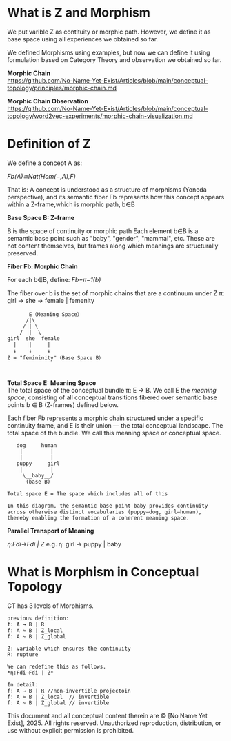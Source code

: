 # What is Z and Morphism
We put varible Z as contituity or morphic path. However, we define it as base space using all experiences we obtained so far.

We defined Morphisms using examples, but now we can define it using formulation based on Category Theory and observation we obtained so far.

**Morphic Chain**</br>
https://github.com/No-Name-Yet-Exist/Articles/blob/main/conceptual-topology/principles/morphic-chain.md

**Morphic Chain Observation**</br>
https://github.com/No-Name-Yet-Exist/Articles/blob/main/conceptual-topology/word2vec-experiments/morphic-chain-visualization.md



# Definition of Z
We define a concept A as:

*Fb(A)≅Nat(Hom(−,A),F)*

That is: A concept is understood as a structure of morphisms (Yoneda perspective),
and its semantic fiber Fb​ represents how this concept appears within a Z-frame,which is morphic path, b∈B


**Base Space B: Z-frame**

B is the space of continuity or morphic path
Each element b∈B is a semantic base point such as "baby", "gender", "mammal", etc.
These are not content themselves, but frames along which meanings are structurally preserved.


**Fiber Fb​: Morphic Chain**

For each b∈B, define:
*Fb=π−1(b)*

The fiber over b is the set of morphic chains that are a continuum under Z
π: girl → she → female | femenity

```
       E（Meaning Space）
      /|\   
     / | \
    /  |  \
girl  she  female
  |    |     |
  ↓    ↓     ↓
Z = "femininity"（Base Space B）



```

**Total Space E: Meaning Space**</br>
The total space of the conceptual bundle π: E → B.
We call E the *meaning space*, consisting of all conceptual transitions 
fibered over semantic base points b ∈ B (Z-frames) defined below.

Each fiber Fb represents a morphic chain structured under a specific continuity frame,
and E is their union — the total conceptual landscape.
The total space of the bundle. We call this meaning space or conceptual space.

```
   dog     human     
    |         |        
    |         |        
   puppy     girl    
    |         |        
     \__baby__/
      (base B)

Total space E = The space which includes all of this

In this diagram, the semantic base point baby provides continuity across otherwise distinct vocabularies (puppy–dog, girl–human), thereby enabling the formation of a coherent meaning space.

```

**Parallel Transport of Meaning**

*η:Fdi→Fdi | Z*
e.g. η: girl → puppy | baby
</br>


# What is Morphism in Conceptual Topology
CT has 3 levels of Morphisms.

```
previous definition:
f: A → B | R
f: A ≈ B | Z_local
f: A ~ B | Z_global

Z: variable which ensures the continuity 
R: rupture

We can redefine this as follows.
*η:Fdi→Fdi | Z*

In detail:
f: A → B | R //non-invertible projectoin
f: A ≈ B | Z_local  // invertible
f: A ~ B | Z_global // invertible
```

This document and all conceptual content therein are © [No Name Yet Exist], 2025. All rights reserved. Unauthorized reproduction, distribution, or use without explicit permission is prohibited.